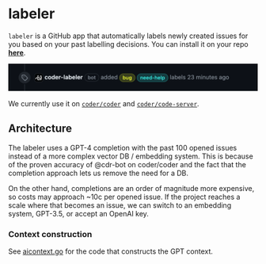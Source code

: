 # labeler

`labeler` is a GitHub app that automatically labels newly created issues for you
based on your past labelling decisions. You can install it on your repo
[**here**](https://github.com/apps/coder-labeler).

![img](./img/example-label.png)

We currently use it on [`coder/coder`](https://github.com/coder/coder) and
[`coder/code-server`](https://github.com/coder/code-server).

## Architecture

The labeler uses a GPT-4 completion with the past 100 opened issues instead of
a more complex vector DB / embedding system. This is because of the proven
accuracy of @cdr-bot on coder/coder and the fact that the completion approach lets us remove
the need for a DB.

On the other hand, completions are an order of magnitude more expensive, so
costs may approach ~10c per opened issue. If the project reaches a scale where that becomes an issue, we can switch to an embedding system, GPT-3.5, or accept an OpenAI key.

### Context construction

See [aicontext.go](./aicontext.go) for the code that constructs the GPT context.
